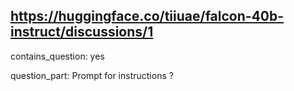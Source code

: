 ## https://huggingface.co/tiiuae/falcon-40b-instruct/discussions/1

contains_question: yes

question_part: Prompt for instructions ?